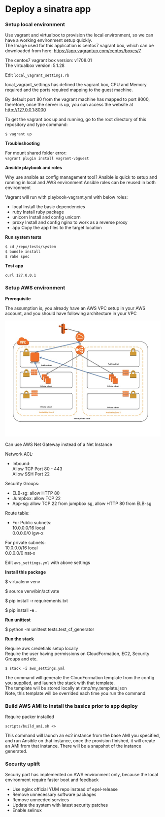 # Deploy a sinatra app

### Setup local environment

Use vagrant and virtualbox to provision the local environment, so we can have a working environment setup quickly.    
The Image used for this application is centos7 vagrant box, which can be downloaded from here: https://app.vagrantup.com/centos/boxes/7

The centos7 vagrant box version: v1708.01  
The virtualbox version: 5.1.28

Edit `local_vagrant_settings.rb`

local_vagrant_settings has defined the vagrant box, CPU and Memory required and the ports required mapping to the guest machine.

By default port 80 from the vagrant machine has mapped to port 8000, therefore, once the server is up, you can access the website at http://127.0.0.1:8000

To get the vagrant box up and running, go to the root directory of this repository and type command:  

```
$ vagrant up
```
**Troubleshooting**

For mount shared folder error:  
`vagrant plugin install vagrant-vbguest`


**Ansible playbook and roles**

Why use ansible as config management tool?
Ansible is quick to setup and running in local and AWS environment
Ansible roles can be reused in both environment

Vagrant will run with playbook-vagrant.yml with below roles:  
- local
  Install the basic dependencies
- ruby
  Install ruby package
- unicorn
  Install and config unicorn
- proxy
  Install and config nginx to work as a reverse proxy
- app
  Copy the app files to the target location

**Run system tests**

```
$ cd /repo/tests/system
$ bundle install
$ rake spec

```

**Test app**

```
curl 127.0.0.1
```

### Setup AWS environment

**Prerequisite**

The assumption is, you already have an AWS VPC setup in your AWS account, and you should have following architecture in your VPC

![AWS](design/aws_vpc.jpg)

Can use AWS Net Gateway instead of a Net Instance

Network ACL:  
- Inbound:  
Allow TCP Port 80 - 443  
Allow SSH Port 22  

Security Groups:  
- ELB-sg: allow HTTP 80  
- Jumpbox: allow TCP 22  
- App-sg: allow TCP 22 from jumpbox sg, allow HTTP 80 from ELB-sg  

Route table:  
- For Public subnets:  
  10.0.0.0/16 local  
  0.0.0.0/0   igw-x  

For private subnets:  
10.0.0.0/16 local  
0.0.0.0/0   nat-x  

Edit `aws_settings.yml` with above settings


**Install this package**

$ virtualenv venv

$ source venv/bin/activate

$ pip install -r requirements.txt

$ pip install -e .


**Run unittest**

$ python -m unittest tests.test_cf_generator


**Run the stack**

Require aws credetials setup locally  
Require the user having permissions on CloudFormation, EC2, Security Groups and etc.

```
$ stack -i aws_settings.yml
```

The command will generate the CloudFormation template from the config you supplied, and launch the stack with that template.  
The template will be stored locally at /tmp/my_template.json  
Note, this template will be overrided each time you run the command


### Build AWS AMI to install the basics prior to app deploy

Require packer installed

```
scripts/build_ami.sh <>
```

This command will launch an ec2 instance from the base AMI you specified, and run Ansible on that instance, once the provision finished, it will create an AMI from that instance. There will be a snapshot of the instance generated.

### Security uplift

Securiy part has implemented on AWS environment only, because the local environment require faster boot and feedback

- Use nginx official YUM repo instead of epel-release
- Remove unnecessary software packages
- Remove unneeded services
- Update the system with latest security patches
- Enable selinux
